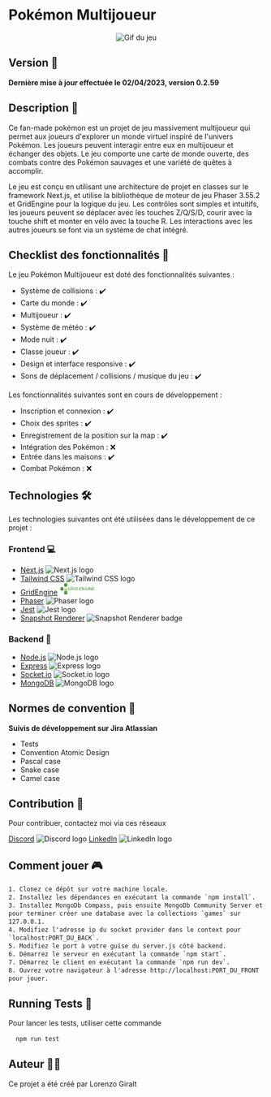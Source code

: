# Pokémon Multijoueur

<div align="center" style="text-align:center">

<img src="GIF_POKEMON.gif" alt="Gif du jeu"/>
 </div>

## Version 💾

**Dernière mise à jour effectuée le 02/04/2023, version 0.2.59**

## Description 🔬

Ce fan-made pokémon est un projet de jeu massivement multijoueur qui permet aux joueurs d'explorer un monde virtuel inspiré de l'univers Pokémon. Les joueurs peuvent interagir entre eux en multijoueur et échanger des objets. Le jeu comporte une carte de monde ouverte, des combats contre des Pokémon sauvages et une variété de quêtes à accomplir.

Le jeu est conçu en utilisant une architecture de projet en classes sur le framework Next.js, et utilise la bibliothèque de moteur de jeu Phaser 3.55.2 et GridEngine pour la logique du jeu. Les contrôles sont simples et intuitifs, les joueurs peuvent se déplacer avec les touches Z/Q/S/D, courir avec la touche shift et monter en vélo avec la touche R. Les interactions avec les autres joueurs se font via un système de chat intégré.

## Checklist des fonctionnalités 📝

Le jeu Pokémon Multijoueur est doté des fonctionnalités suivantes :

- Système de collisions : ✔️
- Carte du monde : ✔️
- Multijoueur : ✔️
- Système de météo : ✔️
- Mode nuit : ✔️
- Classe joueur : ✔️
- Design et interface responsive : ✔️
- Sons de déplacement / collisions / musique du jeu : ✔️

Les fonctionnalités suivantes sont en cours de développement :

- Inscription et connexion : ✔️
- Choix des sprites : ✔️
- Enregistrement de la position sur la map : ✔️
- Intégration des Pokémon : ❌
- Entrée dans les maisons : ✔️
- Combat Pokémon : ❌

## Technologies 🛠

Les technologies suivantes ont été utilisées dans le développement de ce projet :

### Frontend 💻
- [Next.js](https://nextjs.org/) <img src="https://img.shields.io/badge/-Next.js-000000?style=flat-square&logo=next-dot-js&logoColor=white" alt="Next.js logo">
- [Tailwind CSS](https://tailwindcss.com/) <img src="https://img.shields.io/badge/-Tailwind%20CSS-38B2AC?style=flat-square&logo=tailwind-css&logoColor=white" alt="Tailwind CSS logo">
- [GridEngine](https://github.com/Annoraaq/grid-engine) <img src="https://github.com/Annoraaq/grid-engine/raw/master/images/grid-engine-logo.png" width="70px" alt="MongoDB logo">
- [Phaser](https://phaser.io/) <img src="https://img.shields.io/badge/-Phaser-ffffff?style=flat-square&logo=phaser&logoColor=CECECE" alt="Phaser logo">
- [Jest](https://jestjs.io/) <img src="https://img.shields.io/badge/-Jest-C21325?style=flat-square&logo=jest&logoColor=white" alt="Jest logo">
- [Snapshot Renderer](https://legacy.reactjs.org/docs/test-renderer.html) <img src="https://img.shields.io/badge/-Snapshot%20Renderer-FFC107?style=flat-square" alt="Snapshot Renderer badge">

### Backend 📡
- [Node.js](https://nodejs.org/en/) <img src="https://img.shields.io/badge/-Node.js-339933?style=flat-square&logo=node.js&logoColor=white" alt="Node.js logo">
- [Express](https://expressjs.com/) <img src="https://img.shields.io/badge/-Express-000000?style=flat-square&logo=express&logoColor=white" alt="Express logo">
- [Socket.io](https://socket.io/) <img src="https://img.shields.io/badge/-Socket.io-010101?style=flat-square&logo=socket-dot-io&logoColor=white" alt="Socket.io logo">
- [MongoDB](https://www.mongodb.com/) <img src="https://img.shields.io/badge/-MongoDB-47A248?style=flat-square&logo=mongodb&logoColor=white" alt="MongoDB logo">


## Normes de convention 📏

**Suivis de développement sur Jira Atlassian**

- Tests
- Convention Atomic Design
- Pascal case
- Snake case
- Camel case

## Contribution 🤝

<p>Pour contribuer, contactez moi via ces réseaux</p>

[Discord](https://discord.gg/m9ddhXXBpg) <img src="https://img.shields.io/badge/-Discord-7289DA?style=flat-square&logo=discord&logoColor=white" alt="Discord logo">
[LinkedIn](https://www.linkedin.com/in/lorenzo-giralt/) <img src="https://img.shields.io/badge/-LinkedIn-0077B5?style=flat-square&logo=linkedin&logoColor=white" alt="LinkedIn logo">

## Comment jouer 🎮

```
1. Clonez ce dépôt sur votre machine locale.
2. Installez les dépendances en exécutant la commande `npm install`.
3. Installez MongoDb Compass, puis ensuite MongoDb Community Server et pour terminer créer une database avec la collections `games` sur 127.0.0.1.
4. Modifiez l'adresse ip du socket provider dans le context pour `localhost:PORT_DU_BACK`.
5. Modifiez le port à votre guise du server.js côté backend.
6. Démarrez le serveur en exécutant la commande `npm start`.
7. Démarrez le client en exécutant la commande `npm run dev`.
8. Ouvrez votre navigateur à l'adresse http://localhost:PORT_DU_FRONT pour jouer.
```

## Running Tests 🧪

Pour lancer les tests, utiliser cette commande

```bash
  npm run test
```

## Auteur 🧑‍💻

Ce projet a été créé par Lorenzo Giralt
